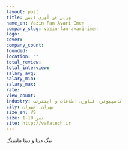 ```yaml
---
layout: post
title: وزین فن آوری ایمن
name_en: Vazin Fan Avari Imen
company_slug: vazin-fan-avari-imen
logo: 
cover: 
company_count:
founded:
location: ""
total_review: 
total_interview: 
salary_avg: 
salary_min: 
salary_max: 
rate: 
view_count: 
industry: کامپیوتر، فناوری اطلاعات و اینترنت
city: تهران, تهران
size_en: VS
size: 1-10 نفر
site: http://vafatech.ir
---
```


بیگ دیتا و دیتا ماینینگ
